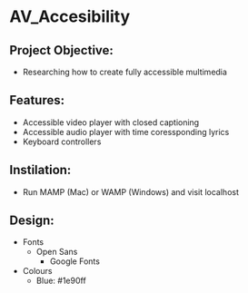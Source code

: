 # AV_Accesibility

## Project Objective:
* Researching how to create fully accessible multimedia

## Features: 
* Accessible video player with closed captioning
* Accessible audio player with time coressponding lyrics
* Keyboard controllers

## Instilation:
* Run MAMP (Mac) or WAMP (Windows) and visit localhost 

## Design:
* Fonts
    * Open Sans
        * Google Fonts
* Colours
    * Blue: #1e90ff
